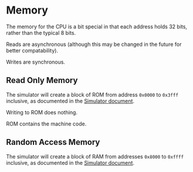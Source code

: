 # Memory

The memory for the CPU is a bit special in that each address holds 32 bits, rather than the typical 8 bits.

Reads are asynchronous (although this may be changed in the future for better compatability).

Writes are synchronous.

## Read Only Memory

The simulator will create a block of ROM from address `0x0000` to `0x3fff` inclusive, as documented in the [Simulator document](simulator.md#memory-map).

Writing to ROM does nothing.

ROM contains the machine code.

## Random Access Memory

The simulator will create a block of RAM from addresses `0x8000` to `0xffff` inclusive, as documented in the [Simulator document](simulator.md#memory-map).
